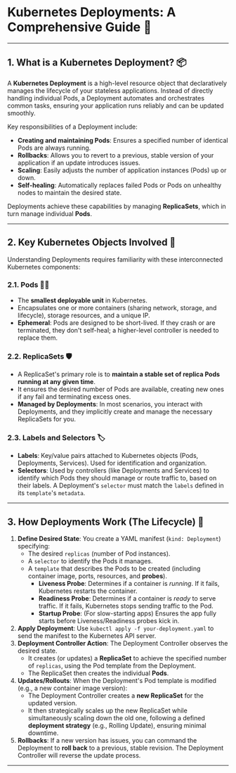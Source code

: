 # Kubernetes Deployments: A Comprehensive Guide 🚀


-----

## 1\. What is a Kubernetes Deployment? 📦

A **Kubernetes Deployment** is a high-level resource object that declaratively manages the lifecycle of your stateless applications. Instead of directly handling individual Pods, a Deployment automates and orchestrates common tasks, ensuring your application runs reliably and can be updated smoothly.

Key responsibilities of a Deployment include:

  * **Creating and maintaining Pods**: Ensures a specified number of identical Pods are always running.
  * **Rollbacks**: Allows you to revert to a previous, stable version of your application if an update introduces issues.
  * **Scaling**: Easily adjusts the number of application instances (Pods) up or down.
  * **Self-healing**: Automatically replaces failed Pods or Pods on unhealthy nodes to maintain the desired state.

Deployments achieve these capabilities by managing **ReplicaSets**, which in turn manage individual **Pods**.

-----

## 2\. Key Kubernetes Objects Involved 🧩

Understanding Deployments requires familiarity with these interconnected Kubernetes components:

### 2.1. Pods 🏃‍♂️

  * The **smallest deployable unit** in Kubernetes.
  * Encapsulates one or more containers (sharing network, storage, and lifecycle), storage resources, and a unique IP.
  * **Ephemeral**: Pods are designed to be short-lived. If they crash or are terminated, they don't self-heal; a higher-level controller is needed to replace them.

### 2.2. ReplicaSets 🛡️

  * A ReplicaSet's primary role is to **maintain a stable set of replica Pods running at any given time**.
  * It ensures the desired number of Pods are available, creating new ones if any fail and terminating excess ones.
  * **Managed by Deployments**: In most scenarios, you interact with Deployments, and they implicitly create and manage the necessary ReplicaSets for you.

### 2.3. Labels and Selectors 🏷️

  * **Labels**: Key/value pairs attached to Kubernetes objects (Pods, Deployments, Services). Used for identification and organization.
  * **Selectors**: Used by controllers (like Deployments and Services) to identify which Pods they should manage or route traffic to, based on their labels. A Deployment's `selector` must match the `labels` defined in its `template`'s `metadata`.

-----

## 3\. How Deployments Work (The Lifecycle) 🔄

1.  **Define Desired State**: You create a YAML manifest (`kind: Deployment`) specifying:
      * The desired `replicas` (number of Pod instances).
      * A `selector` to identify the Pods it manages.
      * A `template` that describes the Pods to be created (including container image, ports, resources, and **probes**).
          * **Liveness Probe**: Determines if a container is *running*. If it fails, Kubernetes restarts the container.
          * **Readiness Probe**: Determines if a container is *ready* to serve traffic. If it fails, Kubernetes stops sending traffic to the Pod.
          * **Startup Probe**: (For slow-starting apps) Ensures the app fully starts before Liveness/Readiness probes kick in.
2.  **Apply Deployment**: Use `kubectl apply -f your-deployment.yaml` to send the manifest to the Kubernetes API server.
3.  **Deployment Controller Action**: The Deployment Controller observes the desired state.
      * It creates (or updates) a **ReplicaSet** to achieve the specified number of `replicas`, using the Pod template from the Deployment.
      * The ReplicaSet then creates the individual **Pods**.
4.  **Updates/Rollouts**: When the Deployment's Pod template is modified (e.g., a new container image version):
      * The Deployment Controller creates a **new ReplicaSet** for the updated version.
      * It then strategically scales up the new ReplicaSet while simultaneously scaling down the old one, following a defined **deployment strategy** (e.g., Rolling Update), ensuring minimal downtime.
5.  **Rollbacks**: If a new version has issues, you can command the Deployment to **roll back** to a previous, stable revision. The Deployment Controller will reverse the update process.

-----
